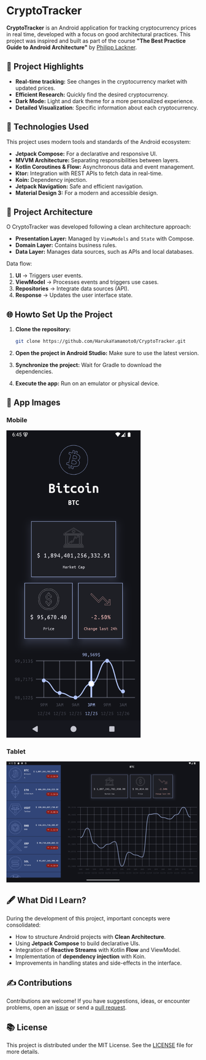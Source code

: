 # CryptoTracker

**CryptoTracker** is an Android application for tracking cryptocurrency prices in real time, developed with a focus on good architectural practices. This project was inspired and built as part of the course **"The Best Practice Guide to Android Architecture"** by [Philipp Lackner](https://www.youtube.com/@PhilippLackner).

## 🌟 **Project Highlights**

- **Real-time tracking:** See changes in the cryptocurrency market with updated prices.
- **Efficient Research:** Quickly find the desired cryptocurrency.
- **Dark Mode:** Light and dark theme for a more personalized experience.
- **Detailed Visualization**: Specific information about each cryptocurrency.

## 🔧 **Technologies Used**

This project uses modern tools and standards of the Android ecosystem:

- **Jetpack Compose:** For a declarative and responsive UI.
- **MVVM Architecture:** Separating responsibilities between layers.
- **Kotlin Coroutines & Flow:** Asynchronous data and event management.
- **Ktor:** Integration with REST APIs to fetch data in real-time.
- **Koin:** Dependency injection.
- **Jetpack Navigation:** Safe and efficient navigation.
- **Material Design 3:** For a modern and accessible design.

## 🔄 **Project Architecture**

O CryptoTracker was developed following a clean architecture approach:

- **Presentation Layer:** Managed by `ViewModels` and `State` with Compose.
- **Domain Layer:** Contains business rules.
- **Data Layer:** Manages data sources, such as APIs and local databases.

Data flow:

1. **UI** -> Triggers user events.
2. **ViewModel** -> Processes events and triggers use cases.
3. **Repositories** -> Integrate data sources (API).
4. **Response** -> Updates the user interface state.

## 🌐 **How ​​to Set Up the Project**

1. **Clone the repository:**
   ```bash
   git clone https://github.com/HarukaYamamoto0/CryptoTracker.git
   ```

2. **Open the project in Android Studio:** Make sure to use the latest version.

3. **Synchronize the project:** Wait for Gradle to download the dependencies.

4. **Execute the app:** Run on an emulator or physical device.

## 🎨 **App Images**

### Mobile
<img src="./assets/mobile.png" width="350" height="800" alt="mobile CryptoTracker"/>

### Tablet
![tablet](./assets/tablet.png)

## 🖋️ **What Did I Learn?**

During the development of this project, important concepts were consolidated:

- How to structure Android projects with **Clean Architecture**.
- Using **Jetpack Compose** to build declarative UIs.
- Integration of **Reactive Streams** with Kotlin **Flow** and ViewModel.
- Implementation of **dependency injection** with Koin.
- Improvements in handling states and side-effects in the interface.

## ✍️ **Contributions**

Contributions are welcome! If you have suggestions, ideas, or encounter problems, open an [issue](https://github.com/HarukaYamamoto0/CryptoTracker/issues) or send a [pull request](https://github.com/HarukaYamamoto0/CryptoTracker/pulls).

## 📚 **License**

This project is distributed under the MIT License. See the [LICENSE](LICENSE) file for more details.


